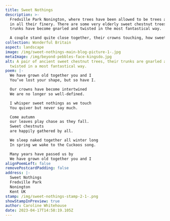 ```yaml
---
title: Sweet Nothings
description: >-
  Fredville Park Nonington, where trees have been allowed to be trees and mature
  in all their finery. There are some very elderly sweet chestnut trees, their
  trunks have become gnarled and twisted in the most fantastical way.

  A couple stand quite close together, their crowns touching, how sweet is that?
collection: Wonderful Britain
aspect: landscape
image: /img/sweet-nothings-main-blog-picture-1-.jpg
metaImage: /img/beyond-pebbles-face-kingsdo.jpg
alt: A pair of ancient sweet chestnut trees, their trunks are gnarled and
  twisted in a most fantastical way.
poem: |-
  We have grown old together you and I
  You’ve lost your shape, but so have I.

  Our crowns have become intertwined
  We are no longer so well-defined.

  I whisper sweet nothings as we touch
  You quiver but never say much.

  Come autumn
  our leaves play chase as they fall.
  Sweet chestnuts 
  are happily gathered by all.

  We sleep naked together all winter long
  In spring we wake to the Cuckoos song.

  Many years have passed us by
  We have grown old together you and I
alignPoemLeft: false
removePostcardPadding: false
address: |-
  Sweet Nothings
  Fredville Park
  Nonington
  Kent UK
stamp: /img/sweet-nothings-stamp-2-1-.png
showStampInPreview: true
author: Caroline Whitehouse
date: 2023-04-17T14:58:19.105Z
---
```

